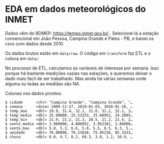# EDA em dados meteorológicos do INMET

Dados vêm do BDMEP: https://tempo.inmet.gov.br/ . Selecionei lá a estação convencional em João Pessoa, Campina Grande e Patos - PB, e baixei os csvs com dados desde 2010. 

Os dados brutos estão em `data/raw`. O código em `transform` faz ETL e o coloca em `data/`.

No processo de ETL, calculamos as variáveis de interesse por semana. Isso porque há bastante medições vazias nas estações, e queremos deixar o dado mais fácil de ser trabalhado. Mas ainda há várias semanas onde alguma ou todas as medidas são NA.

Colunas nos dados prontos: 

```
$ cidade      <chr> "Campina Grande", "Campina Grande", "…
$ semana      <date> 2009-12-27, 2010-01-03, 2010-01-10, …
$ temp_max    <dbl> 29.9, 31.4, 32.1, 31.0, 31.2, 32.1, 3…
$ temp_media  <dbl> 25.90000, 25.53333, 25.60952, 24.2095…
$ temp_min    <dbl> 21.9, 21.2, 21.3, 20.5, 21.2, 21.4, 2…
$ vento_medio <dbl> 3.960000, 4.080952, 3.952381, 2.86000…
$ vento_max   <dbl> 5.0, 5.3, 6.6, 5.0, 5.5, 6.5, 6.3, 5.…
$ umidade     <dbl> 76.00000, 76.23810, 75.95238, 85.3333…
$ chuva       <dbl> 0.0, 4.7, 0.2, 69.3, 3.8, 1.2, 10.9, …
```